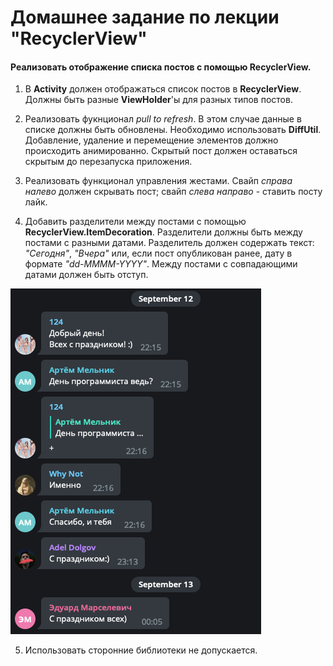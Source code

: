 Домашнее задание по лекции "RecyclerView"
======

#### Реализовать отображение списка постов с помощью RecyclerView.

1. В **Activity** должен отображаться список постов в **RecyclerView**. Должны быть разные **ViewHolder**'ы для разных типов постов.

1. Реализовать фукнционал _pull to refresh_. В этом случае данные в списке должны быть обновлены. Необходимо использовать **DiffUtil**. Добавление, удаление и перемещение элементов должно происходить анимированно. Скрытый пост должен оставаться скрытым до перезапуска приложения.

1. Реализовать функционал управления жестами. Свайп _справа налево_ должен скрывать пост; свайп _слева направо_ - ставить посту лайк.

1. Добавить разделители между постами с помощью **RecyclerView.ItemDecoration**. Разделители должны быть между постами с разными датами. Разделитель должен содержать текст: _"Сегодня"_, _"Вчера"_ или, если пост опубликован ранее, дату в формате _"dd-MMMM-YYYY"_. Между постами с совпадающими датами должен быть отступ.

![alt text](dividers.png "Title Text")

5. Использовать сторонние библиотеки не допускается.